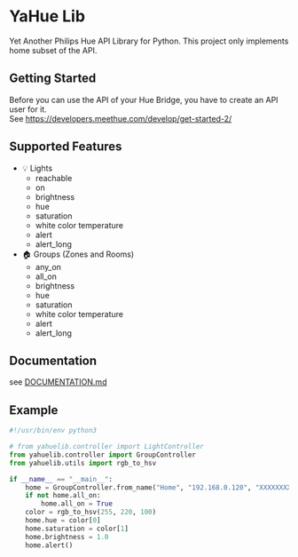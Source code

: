 # YaHue Lib

Yet Another Philips Hue API Library for Python. This project only implements home subset of the API.

## Getting Started

Before you can use the API of your Hue Bridge, you have to create an API user for it.  
See https://developers.meethue.com/develop/get-started-2/

## Supported Features

- 💡 Lights
    - reachable
    - on
    - brightness
    - hue
    - saturation
    - white color temperature
    - alert
    - alert_long
- 🏠 Groups (Zones and Rooms)
    - any_on
    - all_on
    - brightness
    - hue
    - saturation
    - white color temperature
    - alert
    - alert_long

## Documentation

see [DOCUMENTATION.md](DOCUMENTATION.md)

## Example

```python
#!/usr/bin/env python3

# from yahuelib.controller import LightController
from yahuelib.controller import GroupController
from yahuelib.utils import rgb_to_hsv

if __name__ == "__main__":
    home = GroupController.from_name("Home", "192.168.0.120", "XXXXXXXXXXXXXXXXXXX-XXXXXXXXXXXXXXXXXXXX")
    if not home.all_on:
        home.all_on = True
    color = rgb_to_hsv(255, 220, 100)
    home.hue = color[0]
    home.saturation = color[1]
    home.brightness = 1.0
    home.alert()

```
